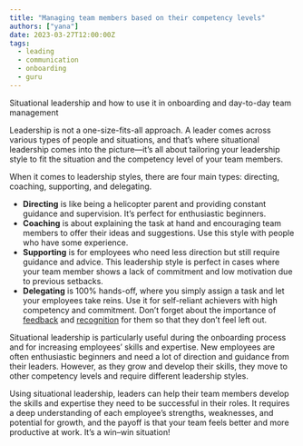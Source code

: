 ```yaml
---
title: "Managing team members based on their competency levels"
authors: ["yana"]
date: 2023-03-27T12:00:00Z
tags:
  - leading
  - communication
  - onboarding
  - guru
---
```


Situational leadership and how to use it in onboarding and day-to-day team management

Leadership is not a one-size-fits-all approach. A leader comes across various types of people and situations, and that’s where situational leadership comes into the picture—it’s all about tailoring your leadership style to fit the situation and the competency level of your team members.

When it comes to leadership styles, there are four main types: directing, coaching, supporting, and delegating. 
- **Directing** is like being a helicopter parent and providing constant guidance and supervision. It’s perfect for enthusiastic beginners. 
- **Coaching** is about explaining the task at hand and encouraging team members to offer their ideas and suggestions. Use this style with people who have some experience. 
- **Supporting** is for employees who need less direction but still require guidance and advice. This leadership style is perfect in cases where your team member shows a lack of commitment and low motivation due to previous setbacks.
- **Delegating** is 100% hands-off, where you simply assign a task and let your employees take reins. Use it for self-reliant achievers with high competency and commitment. Don’t forget about the importance of [feedback](https://hygge.work/communication/feedback/) and [recognition](leading.md/#recognition) for them so that they don’t feel left out. 

Situational leadership is particularly useful during the onboarding process and for increasing employees’ skills and expertise. New employees are often enthusiastic beginners and need a lot of direction and guidance from their leaders. However, as they grow and develop their skills, they move to other competency levels and require different leadership styles.

Using situational leadership, leaders can help their team members develop the skills and expertise they need to be successful in their roles. It requires a deep understanding of each employee’s strengths, weaknesses, and potential for growth, and the payoff is that your team feels better and more productive at work. It’s a win–win situation!
